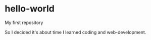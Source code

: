 # hello-world
My first repository

So I decided it's about time I learned coding and web-development.
